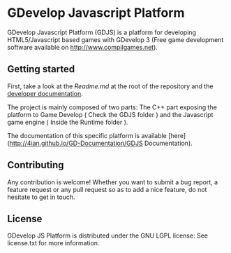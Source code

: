 GDevelop Javascript Platform
================================

GDevelop Javascript Platform (GDJS) is a platform for developing
HTML5/Javascript based games with GDevelop 3 (Free game development software
available on http://www.compilgames.net).

Getting started
---------------

First, take a look at the *Readme.md* at the root of the repository and the [developer documentation](http://4ian.github.io/GD-Documentation/).

The project is mainly composed of two parts: The C++ part exposing the platform to Game
Develop ( Check the GDJS folder ) and the Javascript game engine ( Inside the Runtime folder ).

The documentation of this specific platform is available [here](http://4ian.github.io/GD-Documentation/GDJS Documentation).

Contributing
------------

Any contribution is welcome! Whether you want to submit a bug report, a feature request
or any pull request so as to add a nice feature, do not hesitate to get in touch.

License
-------

GDevelop JS Platform is distributed under the GNU LGPL license: See license.txt for
more information.
